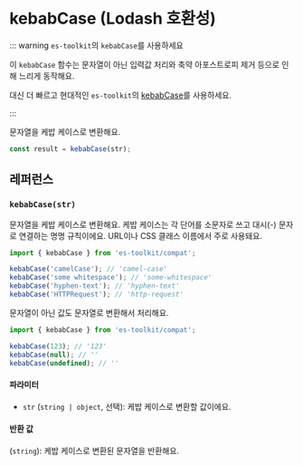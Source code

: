 # kebabCase (Lodash 호환성)

::: warning `es-toolkit`의 `kebabCase`를 사용하세요

이 `kebabCase` 함수는 문자열이 아닌 입력값 처리와 축약 아포스트로피 제거 등으로 인해 느리게 동작해요.

대신 더 빠르고 현대적인 `es-toolkit`의 [kebabCase](../../string/kebabCase.md)를 사용하세요.

:::

문자열을 케밥 케이스로 변환해요.

```typescript
const result = kebabCase(str);
```

## 레퍼런스

### `kebabCase(str)`

문자열을 케밥 케이스로 변환해요. 케밥 케이스는 각 단어를 소문자로 쓰고 대시(-) 문자로 연결하는 명명 규칙이에요. URL이나 CSS 클래스 이름에서 주로 사용돼요.

```typescript
import { kebabCase } from 'es-toolkit/compat';

kebabCase('camelCase'); // 'camel-case'
kebabCase('some whitespace'); // 'some-whitespace'
kebabCase('hyphen-text'); // 'hyphen-text'
kebabCase('HTTPRequest'); // 'http-request'
```

문자열이 아닌 값도 문자열로 변환해서 처리해요.

```typescript
import { kebabCase } from 'es-toolkit/compat';

kebabCase(123); // '123'
kebabCase(null); // ''
kebabCase(undefined); // ''
```

#### 파라미터

- `str` (`string | object`, 선택): 케밥 케이스로 변환할 값이에요.

#### 반환 값

(`string`): 케밥 케이스로 변환된 문자열을 반환해요.
